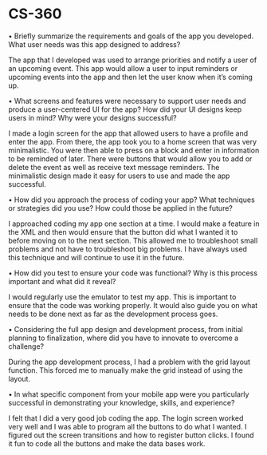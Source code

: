 # CS-360

•	Briefly summarize the requirements and goals of the app you developed. What user needs was this app designed to address?

The app that I developed was used to arrange priorities and notify a user of an upcoming event. This app would allow a user to input reminders or upcoming events into the app and then let the user know when it’s coming up. 


•	What screens and features were necessary to support user needs and produce a user-centered UI for the app? How did your UI designs keep users in mind? Why were your designs successful?

I made a login screen for the app that allowed users to have a profile and enter the app. From there, the app took you to a home screen that was very minimalistic. You were then able to press on a block and enter in information to be reminded of later. There were buttons that would allow you to add or delete the event as well as receive text message reminders. The minimalistic design made it easy for users to use and made the app successful.


•	How did you approach the process of coding your app? What techniques or strategies did you use? How could those be applied in the future?

I approached coding my app one section at a time. I would make a feature in the XML and then would ensure that the button did what I wanted it to before moving on to the next section. This allowed me to troubleshoot small problems and not have to troubleshoot big problems. I have always used this technique and will continue to use it in the future. 


•	How did you test to ensure your code was functional? Why is this process important and what did it reveal?

I would regularly use the emulator to test my app. This is important to ensure that the code was working properly. It would also guide you on what needs to be done next as far as the development process goes. 


•	Considering the full app design and development process, from initial planning to finalization, where did you have to innovate to overcome a challenge?

During the app development process, I had a problem with the grid layout function. This forced me to manually make the grid instead of using the layout. 


•	In what specific component from your mobile app were you particularly successful in demonstrating your knowledge, skills, and experience?

I felt that I did a very good job coding the app. The login screen worked very well and I was able to program all the buttons to do what I wanted. I figured out the screen transitions and how to register button clicks. I found it fun to code all the buttons and make the data bases work. 


